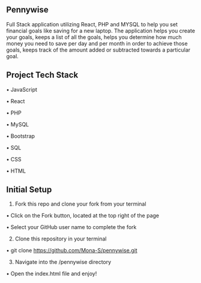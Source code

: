 Pennywise
------
Full Stack application utilizing React, PHP and MYSQL to help you set financial goals like saving for a new laptop. The application helps you create your goals, keeps a list of all the goals, helps you determine how much money you need to save per day and per month in order to achieve those goals, keeps track of the amount added or subtracted towards a particular goal.

Project Tech Stack
-------
• JavaScript

• React

• PHP

• MySQL

• Bootstrap

• SQL

• CSS

• HTML

Initial Setup
------
1. Fork this repo and clone your fork from your terminal

  • Click on the Fork button, located at the top right of the page

  • Select your GitHub user name to complete the fork

2. Clone this repository in your terminal

  • git clone https://github.com/Mona-S/pennywise.git

3. Navigate into the /pennywise directory

  • Open the index.html file and enjoy!
